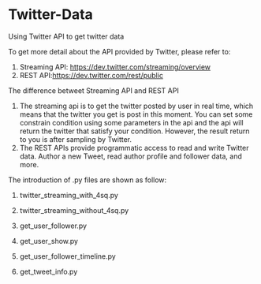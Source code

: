 # Twitter-Data
Using Twitter API to get twitter data

To get more detail about the API provided by Twitter, please refer to: 

1. Streaming API: https://dev.twitter.com/streaming/overview
2. REST API:https://dev.twitter.com/rest/public

The difference betweet Streaming API and REST API

1. The streaming api is to get the twitter posted by user in real time, which means that the twitter you get is post in this moment. You can set some constrain condition using some parameters in the api and the api will return the twitter that satisfy your condition. However, the result return to you is after sampling by Twitter.
2. The REST APIs provide programmatic access to read and write Twitter data. Author a new Tweet, read author profile and follower data, and more.

The introduction of .py files are shown as follow:

1. twitter_streaming_with_4sq.py

2. twitter_streaming_without_4sq.py

3. get_user_follower.py

4. get_user_show.py

5. get_user_follower_timeline.py

6. get_tweet_info.py

